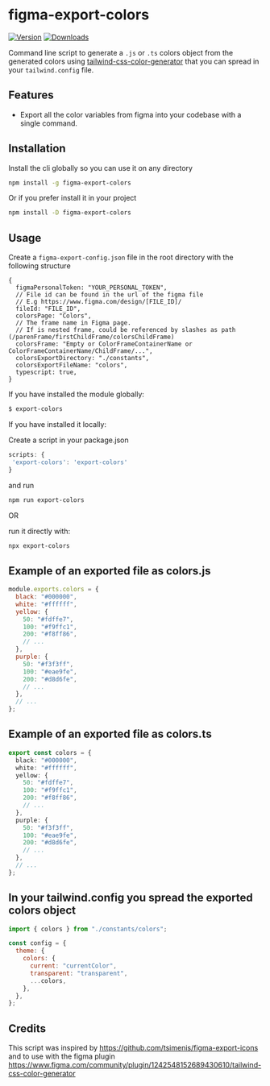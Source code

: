 # figma-export-colors

<a href="https://www.npmjs.com/package/figma-export-colors"><img src="https://badgen.net/npm/v/figma-export-colors" alt="Version"></a>
<a href="https://www.npmjs.com/package/figma-export-colors"><img src="https://badgen.net/npm/dm/figma-export-colors" alt="Downloads"></a>

Command line script to generate a `.js` or `.ts` colors object from the generated colors using [tailwind-css-color-generator](https://www.figma.com/community/plugin/1242548152689430610/tailwind-css-color-generator) that you can spread in your `tailwind.config` file.

## Features

- Export all the color variables from figma into your codebase with a single command.

## Installation

Install the cli globally so you can use it on any directory

```sh
npm install -g figma-export-colors
```

Or if you prefer install it in your project

```sh
npm install -D figma-export-colors
```

## Usage


Create a `figma-export-config.json` file in the root directory with the following structure

```json5
{
  figmaPersonalToken: "YOUR_PERSONAL_TOKEN",
  // File id can be found in the url of the figma file
  // E.g https://www.figma.com/design/[FILE_ID]/
  fileId: "FILE_ID",
  colorsPage: "Colors",
  // The frame name in Figma page.
  // If is nested frame, could be referenced by slashes as path (/parenFrame/firstChildFrame/colorsChildFrame)
  colorsFrame: "Empty or ColorFrameContainerName or ColorFrameContainerName/ChildFrame/...",
  colorsExportDirectory: "./constants",
  colorsExportFileName: "colors",
  typescript: true,
}
```

If you have installed the module globally:

```sh
$ export-colors
```

If you have installed it locally:

Create a script in your package.json

```js
scripts: {
 'export-colors': 'export-colors'
}
```

and run

```sh
npm run export-colors
```

OR

run it directly with:

```sh
npx export-colors
```

## Example of an exported file as colors.js

```js
module.exports.colors = {
  black: "#000000",
  white: "#ffffff",
  yellow: {
    50: "#fdffe7",
    100: "#f9ffc1",
    200: "#f8ff86",
    // ...
  },
  purple: {
    50: "#f3f3ff",
    100: "#eae9fe",
    200: "#d8d6fe",
    // ...
  },
  // ...
};
```

## Example of an exported file as colors.ts

```ts
export const colors = {
  black: "#000000",
  white: "#ffffff",
  yellow: {
    50: "#fdffe7",
    100: "#f9ffc1",
    200: "#f8ff86",
    // ...
  },
  purple: {
    50: "#f3f3ff",
    100: "#eae9fe",
    200: "#d8d6fe",
    // ...
  },
  // ...
};
```

## In your tailwind.config you spread the exported colors object

```js
import { colors } from "./constants/colors";

const config = {
  theme: {
    colors: {
      current: "currentColor",
      transparent: "transparent",
      ...colors,
    },
  },
};
```

## Credits

This script was inspired by https://github.com/tsimenis/figma-export-icons and to use with the figma plugin https://www.figma.com/community/plugin/1242548152689430610/tailwind-css-color-generator
